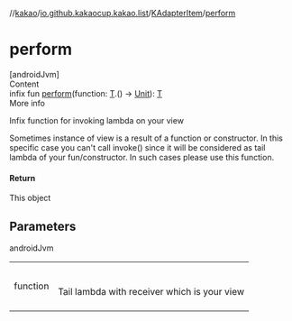 //[kakao](../../../index.md)/[io.github.kakaocup.kakao.list](../index.md)/[KAdapterItem](index.md)/[perform](perform.md)



# perform  
[androidJvm]  
Content  
infix fun [perform](perform.md)(function: [T](index.md).() -> [Unit](https://kotlinlang.org/api/latest/jvm/stdlib/kotlin/-unit/index.html)): [T](index.md)  
More info  


Infix function for invoking lambda on your view



Sometimes instance of view is a result of a function or constructor. In this specific case you can't call invoke() since it will be considered as tail lambda of your fun/constructor. In such cases please use this function.



#### Return  


This object



## Parameters  
  
androidJvm  
  
| | |
|---|---|
| <a name="io.github.kakaocup.kakao.list/KAdapterItem/perform/#kotlin.Function1[TypeParam(bounds=[kotlin.Any?]),kotlin.Unit]/PointingToDeclaration/"></a>function| <a name="io.github.kakaocup.kakao.list/KAdapterItem/perform/#kotlin.Function1[TypeParam(bounds=[kotlin.Any?]),kotlin.Unit]/PointingToDeclaration/"></a><br><br>Tail lambda with receiver which is your view<br><br>|
  
  



